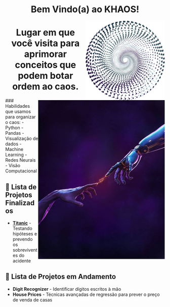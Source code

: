 <h1 align="center">Bem Vindo(a) ao KHAOS!</h1><img align="right" alt="Data" width="250" src="assets/KHAOS (2).png">
<h1 align="center">Lugar em que você visita para aprimorar conceitos que podem botar ordem ao caos.</h1>
<img align="right" alt="Data" width="400" src="assets/image (9).png">
 ### Habilidades que usamos para organizar o caos:
   - Python
   - Pandas
   - Visualização de dados
   - Machine Learning
   - Redes Neurais
   - Visão Computacional



## 📂 Lista de Projetos Finalizados
- **[Titanic](https://github.com/DATA-KHAOS/KHAOS/tree/main/Titanic)** - Testando hipóteses e prevendo os sobreviventes do acidente
  

## 🚧 Lista de Projetos em Andamento
- **Digit Recognizer** - Identificar dígitos escritos à mão
- **House Prices** - Técnicas avançadas de regressão para prever o preço de venda de casas
